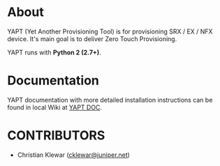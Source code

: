 # About #
YAPT (Yet Another Provisioning Tool) is for provisioning SRX / EX / NFX device. It's main goal is to deliver Zero Touch Provisioning.

YAPT runs with **Python 2 (2.7+)**.

# Documentation #

YAPT documentation with more detailed installation instructions can be found in local Wiki at [YAPT DOC].

[YAPT DOC]: https://github.com/Juniper/YAPT/wiki

# CONTRIBUTORS #
  - Christian Klewar (cklewar@juniper.net)

